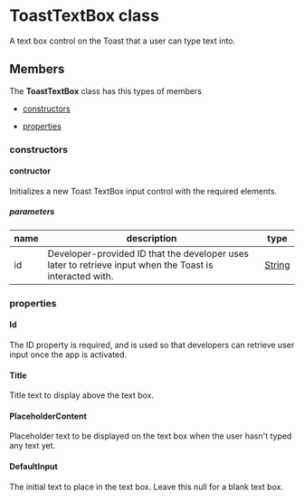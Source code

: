 
# ToastTextBox class

A text box control on the Toast that a user can type text into.

## Members

The **ToastTextBox** class has this types of members

* [constructors](#constructors)

* [properties](#properties)

### constructors

#### contructor

Initializes a new Toast TextBox input control with the required elements.

##### parameters



| name | description | type || --- | --- | --- || id | Developer-provided ID that the developer uses later to retrieve input when the Toast is interacted with. | [String](https://msdn.microsoft.com/library/windows/apps/System.String) |
### properties

#### Id

The ID property is required, and is used so that developers can retrieve user input once the app is activated.

#### Title

Title text to display above the text box.

#### PlaceholderContent

Placeholder text to be displayed on the text box when the user hasn't typed any text yet.

#### DefaultInput

The initial text to place in the text box. Leave this null for a blank text box.
